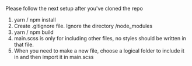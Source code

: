 Please follow the next setup after you've cloned the repo

1. yarn / npm install
2. Create .gitignore file. Ignore the directory /node_modules
3. yarn / npm build
4. main.scss is only for including other files, no styles should be written in that file. 
5. When you need to make a new file, choose a logical folder to include it in and then import it in main.scss
